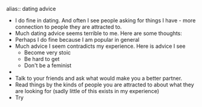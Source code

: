alias:: dating advice

- I do fine in dating. And often I see people asking for things I have - more connection to people they are attracted to.
- Much dating advice seems terrible to me. Here are some thoughts:
- Perhaps I do fine because I am popular in general
- Much advice I seem contradicts my experience. Here is advice I see
	- Become very stoic
	- Be hard to get
	- Don't be a feminist
-
- Talk to your friends and ask what would make you a better partner.
- Read things by the kinds of people you are attracted to about what they are looking for (sadly little of this exists in my experience)
- Try